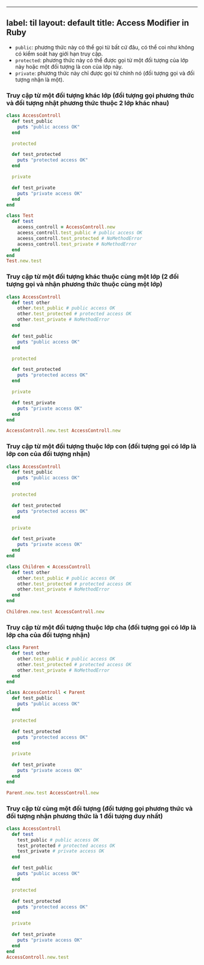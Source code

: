 
---
label: til
layout: default
title: Access Modifier in Ruby 
---
+ `public`:  phương thức này có thể gọi từ bất cứ đâu, có thể coi như không có kiểm soát hay giới hạn truy cập.
+ `protected`: phương thức này có thể được gọi từ một đối tượng của lớp này hoặc một đối tượng là con của lớp này.
+ `private`: phương thức này chỉ được gọi từ chính nó (đối tượng gọi và đối tượng nhận là một).
### Truy cập từ một đối tượng khác lớp (đối tượng gọi phương thức và đối tượng nhật phương thức thuộc 2 lớp khác nhau)
```ruby
class AccessControll
  def test_public
    puts "public access OK"
  end

  protected

  def test_protected
    puts "protected access OK"
  end

  private

  def test_private
    puts "private access OK"
  end
end

class Test
  def test
    aceess_controll = AccessControll.new
    aceess_controll.test_public # public access OK
    aceess_controll.test_protected # NoMethodError
    aceess_controll.test_private # NoMethodError
  end
end
Test.new.test
```
### Truy cập từ một đối tượng khác thuộc cùng một lớp (2 đối tượng gọi và nhận phương thức thuộc cùng một lớp)
```ruby
class AccessControll
  def test other
    other.test_public # public access OK
    other.test_protected # protected access OK
    other.test_private # NoMethodError
  end

  def test_public
    puts "public access OK"
  end

  protected

  def test_protected
    puts "protected access OK"
  end

  private

  def test_private
    puts "private access OK"
  end
end

AccessControll.new.test AccessControll.new 
```

### Truy cập từ một đối tượng thuộc lớp con (đối tượng gọi có lớp là lớp con của đối tượng nhận)
```ruby
class AccessControll
  def test_public
    puts "public access OK"
  end

  protected

  def test_protected
    puts "protected access OK"
  end

  private

  def test_private
    puts "private access OK"
  end
end

class Children < AccessControll
  def test other
    other.test_public # public access OK
    other.test_protected # protected access OK
    other.test_private # NoMethodError
  end
end

Children.new.test AccessControll.new
```

### Truy cập từ một đối tượng thuộc lớp cha (đối tượng gọi có lớp là lớp cha của đối tượng nhận)

```ruby
class Parent
  def test other
    other.test_public # public access OK
    other.test_protected # protected access OK
    other.test_private # NoMethodError
  end
end

class AccessControll < Parent
  def test_public
    puts "public access OK"
  end

  protected

  def test_protected
    puts "protected access OK"
  end

  private

  def test_private
    puts "private access OK"
  end
end

Parent.new.test AccessControll.new 
```

### Truy cập từ cùng một đối tượng (đối tượng gọi phương thức và đối tượng nhận phương thức là 1 đối tượng duy nhất)
```ruby
class AccessControll
  def test
    test_public # public access OK
    test_protected # protected access OK
    test_private # private access OK
  end

  def test_public
    puts "public access OK"
  end

  protected

  def test_protected
    puts "protected access OK"
  end

  private

  def test_private
    puts "private access OK"
  end
end
AccessControll.new.test
```

